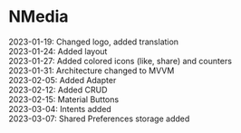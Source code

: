 # NMedia

2023-01-19: Changed logo, added translation <br />
2023-01-24: Added layout <br />
2023-01-27: Added colored icons (like, share) and counters <br />
2023-01-31: Architecture changed to MVVM  <br />
2023-02-05: Added Adapter <br />
2023-02-12: Added CRUD <br />
2023-02-15: Material Buttons <br />
2023-03-04: Intents added <br />
2023-03-07: Shared Preferences storage added <br />